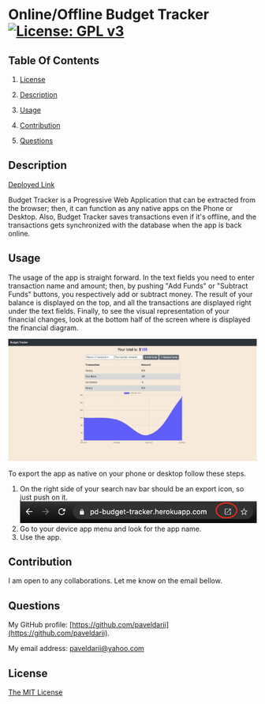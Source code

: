 # Online/Offline Budget Tracker [![License: GPL v3](https://img.shields.io/badge/License-MIT-yellow.svg)](https://opensource.org/licenses/MIT)

## Table Of Contents

1. [License](#license)

2. [Description](#description)

3. [Usage](#usage)

4. [Contribution](#Contribution)

5. [Questions](#questions)

## Description

[Deployed Link](https://pd-budget-tracker.herokuapp.com/)

Budget Tracker is a Progressive Web Application that can be extracted from the browser; then, it can function as any native apps on the Phone or Desktop. Also, Budget Tracker saves transactions even if it's offline, and the transactions gets synchronized with the database when the app is back online.

## Usage

The usage of the app is straight forward. In the text fields you need to enter transaction name and amount; then, by pushing "Add Funds" or "Subtract Funds" buttons, you respectively add or subtract money. The result of your balance is displayed on the top, and all the transactions are displayed right under the text fields. Finally, to see the visual representation of your financial changes, look at the bottom half of the screen where is displayed the financial diagram.

![main page](screenshots/main.png)

To export the app as native on your phone or desktop follow these steps.

1. On the right side of your search nav bar should be an export icon, so just push on it.  
   ![export native](screenshots/native-link.png)
2. Go to your device app menu and look for the app name.
3. Use the app.

## Contribution

I am open to any collaborations. Let me know on the email bellow.

## Questions

My GitHub profile: [https://github.com/paveldarii](https://github.com/paveldarii).

My email address: paveldarii@yahoo.com

## License

[The MIT License](https://opensource.org/licenses/MIT/)
